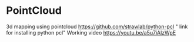 # PointCloud
3d mapping using pointcloud
https://github.com/strawlab/python-pcl " link for installing python pcl"
Working video https://youtu.be/a5u7iAlzWpE
